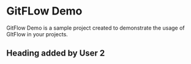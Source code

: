 # GitFLow Demo
GitFlow Demo is a sample project created to demonstrate the usage of GltFlow in your projects.

## Heading added by User 2